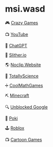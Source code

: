 # msi.wasd  

🎮 [Crazy Games](https://www.crazygames.com/)  

📺 [YouTube](https://www.youtube.com/)  

🤖 [ChatGPT](https://chatgpt.com/)  

🐍 [Slither.io](http://slither.com/io)  

🌎 [Noclip.Website](https://noclip.website/)  

🔬 [TotallyScience](https://totallyscience.co/)  

➗ [CoolMathGames](https://www.coolmathgames.com/)  

⛏️ [Minecraft](https://eaglercraft.com/)  

🔍 [Unblocked Google](https://www.startpage.com/)  

🎲 [Poki](https://poki.com/)  

🕹️ [Roblox](https://www.roblox.com/)  

📺 [Cartoon Games](https://www.cartoonnetwork.co.uk/games)  
